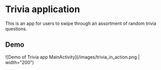# Trivia application

This is an app for users to swipe through an assortment of random trivia questions.

## Demo

![Demo of Trivia app MainActivity](/images/trivia_in_action.png | width="200")
